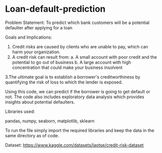 # Loan-default-prediction

Problem Statement:
To predict which bank customers will be a potential defaulter after applying for a loan

Goals and Implications:
1. Credit risks are caused by clients who are unable to pay, which can harm your organization.
2. A credit risk can result from:
 a. A small account with poor credit and the potential to go out of business
 b. A large account with high concentration that could make your business insolvent
 
 3.The ultimate goal is to establish a borrower's creditworthiness by quantifying the risk of loss to which the lender is exposed.

Using this code, we can predict if the borrower is going to get default or not. 
The code also includes exploratory data analysis which provides insights about potential defaulters.


Libraries used:

pandas,
numpy,
seaborn,
matplotlib,
sklearn


To run the file simply import the required libraries and keep the data in the same directory as of code.

Dataset: https://www.kaggle.com/datasets/laotse/credit-risk-dataset
